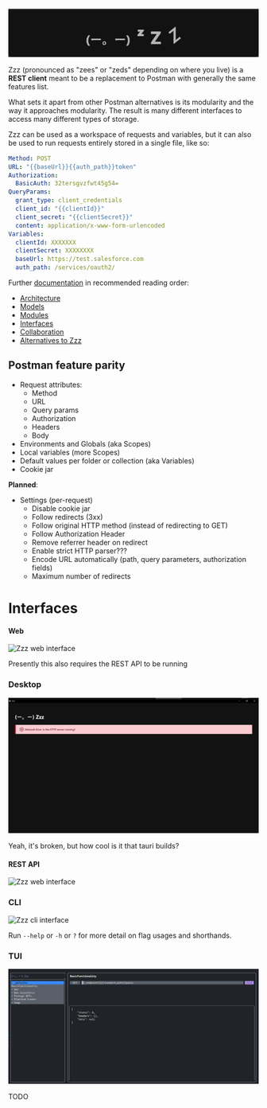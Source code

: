 ![(ー。ー) ᶻ 𝗓 𐰁](snoozing.gif)

Zzz (pronounced as "zees" or "zeds" depending on where you live) is a **REST client** meant to be a replacement to Postman with generally the same features list.

What sets it apart from other Postman alternatives is its modularity and the way it approaches modularity. The result is many different interfaces to access many different types of storage.

Zzz can be used as a workspace of requests and variables, but it can also be used to run requests entirely stored in a single file, like so:

```yaml
Method: POST
URL: "{{baseUrl}}{{auth_path}}token"
Authorization:
  BasicAuth: 32tersgvzfwt45g54=
QueryParams:
  grant_type: client_credentials
  client_id: "{{clientId}}"
  client_secret: "{{clientSecret}}"
  content: application/x-www-form-urlencoded
Variables:
  clientId: XXXXXXX
  clientSecret: XXXXXXXX
  baseUrl: https://test.salesforce.com
  auth_path: /services/oauth2/
```

Further [documentation](docs) in recommended reading order:

  - [Architecture](docs/architecture.md)
  - [Models](docs/models.md)
  - [Modules](docs/modules.md)
  - [Interfaces](docs/interfaces.md)
  - [Collaboration](docs/collaboration.md)
  - [Alternatives to Zzz](docs/alternatives.md)


## Postman feature parity

- Request attributes:
  - Method
  - URL
  - Query params
  - Authorization
  - Headers
  - Body
- Environments and Globals (aka Scopes)
- Local variables (more Scopes)
- Default values per folder or collection (aka Variables)
- Cookie jar

**Planned**:

- Settings (per-request)
  - Disable cookie jar
  - Follow redirects (3xx)
  - Follow original HTTP method (instead of redirecting to GET)
  - Follow Authorization Header
  - Remove referrer header on redirect
  - Enable strict HTTP parser???
  - Encode URL automatically (path, query parameters, authorization fields)
  - Maximum number of redirects


# Interfaces

#### Web
![Zzz web interface](./screenshots/web.png)

Presently this also requires the REST API to be running

### Desktop
![Zzz_desktop_interface](./screenshots/desktop.png)

Yeah, it's broken, but how cool is it that tauri builds?

#### REST API
![Zzz web interface](./screenshots/api.png)

### CLI
![Zzz cli interface](./screenshots/cli.png)

Run `--help` or `-h` or `?` for more detail on flag usages and shorthands.

### TUI
![Zzz tui interface](./screenshots/tui.png)

TODO
